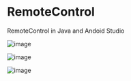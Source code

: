 # RemoteControl
RemoteControl in Java and Andoid Studio

![image](https://user-images.githubusercontent.com/17216605/35802217-7fcf32e8-0a6f-11e8-8e4b-c20b724c9564.png)

![image](https://user-images.githubusercontent.com/17216605/35802213-7b0ad28a-0a6f-11e8-85c4-861758df6537.png)

![image](https://user-images.githubusercontent.com/17216605/35802222-82b406d2-0a6f-11e8-9c97-586f71e1dc5a.png)
